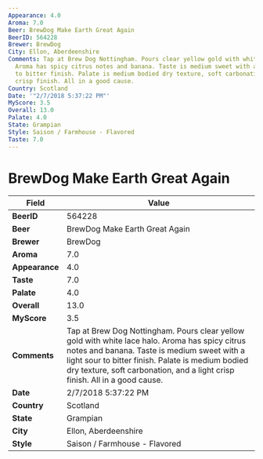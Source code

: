 ```yaml
---
Appearance: 4.0
Aroma: 7.0
Beer: BrewDog Make Earth Great Again
BeerID: 564228
Brewer: BrewDog
City: Ellon, Aberdeenshire
Comments: Tap at Brew Dog Nottingham. Pours clear yellow gold with white lace halo.
  Aroma has spicy citrus notes and banana. Taste is medium sweet with a light sour
  to bitter finish. Palate is medium bodied dry texture, soft carbonation, and a light
  crisp finish. All in a good cause.
Country: Scotland
Date: '"2/7/2018 5:37:22 PM"'
MyScore: 3.5
Overall: 13.0
Palate: 4.0
State: Grampian
Style: Saison / Farmhouse - Flavored
Taste: 7.0
---
```


# BrewDog Make Earth Great Again

| Field         | Value |
|---------------|-------|
| **BeerID** | 564228 |
| **Beer** | BrewDog Make Earth Great Again |
| **Brewer** | BrewDog |
| **Aroma** | 7.0 |
| **Appearance** | 4.0 |
| **Taste** | 7.0 |
| **Palate** | 4.0 |
| **Overall** | 13.0 |
| **MyScore** | 3.5 |
| **Comments** | Tap at Brew Dog Nottingham. Pours clear yellow gold with white lace halo. Aroma has spicy citrus notes and banana. Taste is medium sweet with a light sour to bitter finish. Palate is medium bodied dry texture, soft carbonation, and a light crisp finish. All in a good cause. |
| **Date** | 2/7/2018 5:37:22 PM |
| **Country** | Scotland |
| **State** | Grampian |
| **City** | Ellon, Aberdeenshire |
| **Style** | Saison / Farmhouse - Flavored |
